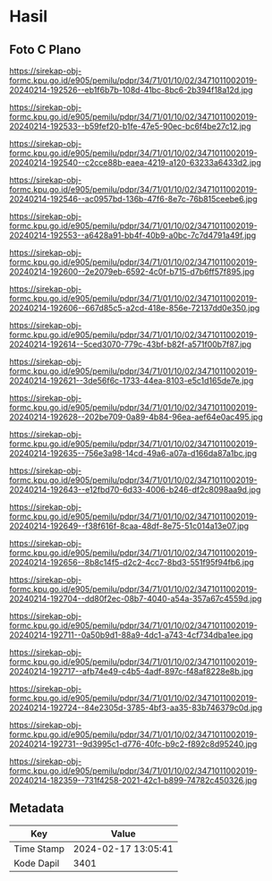 # Hasil

## Foto C Plano

https://sirekap-obj-formc.kpu.go.id/e905/pemilu/pdpr/34/71/01/10/02/3471011002019-20240214-192526--eb1f6b7b-108d-41bc-8bc6-2b394f18a12d.jpg

https://sirekap-obj-formc.kpu.go.id/e905/pemilu/pdpr/34/71/01/10/02/3471011002019-20240214-192533--b59fef20-b1fe-47e5-90ec-bc6f4be27c12.jpg

https://sirekap-obj-formc.kpu.go.id/e905/pemilu/pdpr/34/71/01/10/02/3471011002019-20240214-192540--c2cce88b-eaea-4219-a120-63233a6433d2.jpg

https://sirekap-obj-formc.kpu.go.id/e905/pemilu/pdpr/34/71/01/10/02/3471011002019-20240214-192546--ac0957bd-136b-47f6-8e7c-76b815ceebe6.jpg

https://sirekap-obj-formc.kpu.go.id/e905/pemilu/pdpr/34/71/01/10/02/3471011002019-20240214-192553--a6428a91-bb4f-40b9-a0bc-7c7d4791a49f.jpg

https://sirekap-obj-formc.kpu.go.id/e905/pemilu/pdpr/34/71/01/10/02/3471011002019-20240214-192600--2e2079eb-6592-4c0f-b715-d7b6ff57f895.jpg

https://sirekap-obj-formc.kpu.go.id/e905/pemilu/pdpr/34/71/01/10/02/3471011002019-20240214-192606--667d85c5-a2cd-418e-856e-72137dd0e350.jpg

https://sirekap-obj-formc.kpu.go.id/e905/pemilu/pdpr/34/71/01/10/02/3471011002019-20240214-192614--5ced3070-779c-43bf-b82f-a571f00b7f87.jpg

https://sirekap-obj-formc.kpu.go.id/e905/pemilu/pdpr/34/71/01/10/02/3471011002019-20240214-192621--3de56f6c-1733-44ea-8103-e5c1d165de7e.jpg

https://sirekap-obj-formc.kpu.go.id/e905/pemilu/pdpr/34/71/01/10/02/3471011002019-20240214-192628--202be709-0a89-4b84-96ea-aef64e0ac495.jpg

https://sirekap-obj-formc.kpu.go.id/e905/pemilu/pdpr/34/71/01/10/02/3471011002019-20240214-192635--756e3a98-14cd-49a6-a07a-d166da87a1bc.jpg

https://sirekap-obj-formc.kpu.go.id/e905/pemilu/pdpr/34/71/01/10/02/3471011002019-20240214-192643--e12fbd70-6d33-4006-b246-df2c8098aa9d.jpg

https://sirekap-obj-formc.kpu.go.id/e905/pemilu/pdpr/34/71/01/10/02/3471011002019-20240214-192649--f38f616f-8caa-48df-8e75-51c014a13e07.jpg

https://sirekap-obj-formc.kpu.go.id/e905/pemilu/pdpr/34/71/01/10/02/3471011002019-20240214-192656--8b8c14f5-d2c2-4cc7-8bd3-551f95f94fb6.jpg

https://sirekap-obj-formc.kpu.go.id/e905/pemilu/pdpr/34/71/01/10/02/3471011002019-20240214-192704--dd80f2ec-08b7-4040-a54a-357a67c4559d.jpg

https://sirekap-obj-formc.kpu.go.id/e905/pemilu/pdpr/34/71/01/10/02/3471011002019-20240214-192711--0a50b9d1-88a9-4dc1-a743-4cf734dba1ee.jpg

https://sirekap-obj-formc.kpu.go.id/e905/pemilu/pdpr/34/71/01/10/02/3471011002019-20240214-192717--afb74e49-c4b5-4adf-897c-f48af8228e8b.jpg

https://sirekap-obj-formc.kpu.go.id/e905/pemilu/pdpr/34/71/01/10/02/3471011002019-20240214-192724--84e2305d-3785-4bf3-aa35-83b746379c0d.jpg

https://sirekap-obj-formc.kpu.go.id/e905/pemilu/pdpr/34/71/01/10/02/3471011002019-20240214-192731--9d3995c1-d776-40fc-b9c2-f892c8d95240.jpg

https://sirekap-obj-formc.kpu.go.id/e905/pemilu/pdpr/34/71/01/10/02/3471011002019-20240214-182359--731f4258-2021-42c1-b899-74782c450326.jpg


## Metadata

| Key        | Value               |
| ---------- | ------------------- |
| Time Stamp | 2024-02-17 13:05:41 |
| Kode Dapil | 3401                |



